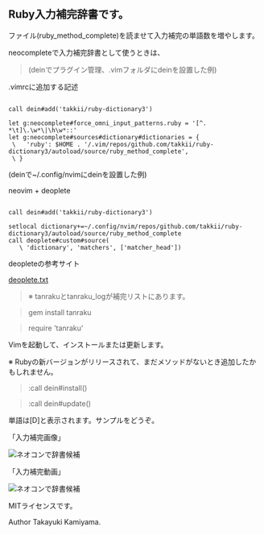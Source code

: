 ## Ruby入力補完辞書です。

ファイル(ruby_method_complete)を読ませて入力補完の単語数を増やします。

neocompleteで入力補完辞書として使うときは、

>(deinでプラグイン管理、.vimフォルダにdeinを設置した例)

.vimrcに追加する記述

```

call dein#add('takkii/ruby-dictionary3')

let g:neocomplete#force_omni_input_patterns.ruby = '[^. *\t]\.\w*\|\h\w*::'
let g:neocomplete#sources#dictionary#dictionaries = {
 \   'ruby': $HOME . '/.vim/repos/github.com/takkii/ruby-dictionary3/autoload/source/ruby_method_complete',
 \ }

```

(deinで~/.config/nvimにdeinを設置した例)

neovim + deoplete

```

call dein#add('takkii/ruby-dictionary3')

setlocal dictionary+=~/.config/nvim/repos/github.com/takkii/ruby-dictionary3/autoload/source/ruby_method_complete
call deoplete#custom#source(
   \ 'dictionary', 'matchers', ['matcher_head'])

```

deopleteの参考サイト

[deoplete.txt](https://github.com/Shougo/deoplete.nvim/blob/master/doc/deoplete.txt)

>※ tanrakuとtanraku_logが補完リストにあります。

>gem install tanraku

>require 'tanraku'

Vimを起動して、インストールまたは更新します。

※ Rubyの新バージョンがリリースされて、まだメソッドがないとき追加したかもしれません。

>:call dein#install()

>:call dein#update()

単語は[D]と表示されます。サンプルをどうぞ。

「入力補完画像」

![ネオコンで辞書候補](https://github.com/takkii/ruby-dictionary3/blob/master/images/image.gif)

「入力補完動画」

![ネオコンで辞書候補](https://github.com/takkii/ruby-dictionary3/blob/master/images/movie.gif)

MITライセンスです。

Author Takayuki Kamiyama.
